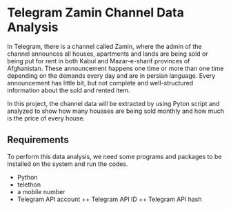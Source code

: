 # Telegram Zamin Channel Data Analysis

In Telegram, there is a channel called Zamin, where the admin of the channel announces all houses, apartments and lands are being sold or being put for rent in both Kabul and Mazar-e-sharif provinces of Afghanistan. These announcement happens one time or more than one time depending on the demands every day and are in persian language. Every announcement has little bit, but not complete and well-structured information about the sold and rented item.

In this project, the channel data will be extracted by using Pyton script and analyzed to show how many houases are being sold monthly and how much is the price of every house.

## Requirements

To perform this data analysis, we need some programs and packages to be installed on the system and run the codes.
+ Python
+ telethon
+ a mobile number
+ Telegram API account
  ++ Telegram API ID
  ++ Telegram API hash


